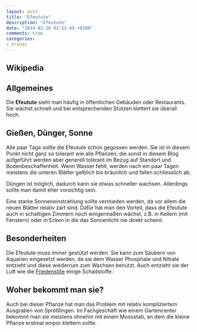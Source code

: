 ```yaml
---
layout: post
title: "Efeutute"
description: "Efeutute"
date: "2014-03-26 02:52:45 +0100"
comments: true
categories:
- Grünes
---
```

## Wikipedia
<!-- {% wikipedia Efeutute lang:de %} -->

## Allgemeines
Die **Efeutute** sieht man häufig in öffentlichen Gebäuden oder Restaurants. Sie wächst schnell und bei entsprechenden Stützen klettert sie überall hoch.

## Gießen, Dünger, Sonne
Alle paar Tage sollte die Efeutute schon gegossen werden. Sie ist in diesem Punkt nicht ganz so tolerant wie alle Pflanzen, die sonst in diesem Blog aufgeführt werden aber generell tolerant im Bezug auf Standort und Bodenbeschaffenheit. Wenn Wasser fehlt, werden nach ein paar Tagen meistens die unteren Blätter gelblich bis bräunlich und fallen schliesslich ab.

Düngen ist möglich, dadurch kann sie etwas schneller wachsen. Allerdings sollte man damit eher vorsichtig sein.

Eine starke Sonneneinstrahlung sollte vermieden werden, da vor allem die neuen Blätter relativ zart sind. Dafür hat man den Vorteil, dass die Efeutute auch in schattigen Zimmern noch einigermaßen wächst, z.B. in Kellern (mit Fenstern) oder in Ecken in die das Sonnenlicht nie direkt scheint.

## Besonderheiten
Die Efeutute muss immer gestützt werden. Sie kann zum Säubern von Aquarien eingesetzt werden, da sie dem Wasser Phosphate und Nitrate entzieht und diese wiederrum zum Wachsen benutzt. Auch entzieht sie der Luft wie die [Friedenslilie](https://einfache-zimmerpflanzen.de/blog/2014/02/18/friedenslilie/) einige Schadstoffe.

## Woher bekommt man sie?
Auch bei dieser Pflanze hat man das Problem mit relativ kompliziertem Ausgraben von Sprößlingen. Im Fachgeschäft wie einem Gartencenter bekommt man sie meistens ohnehin mit einem Moosstab, an dem die kleine Pflanze erstmal empor klettern sollte.
